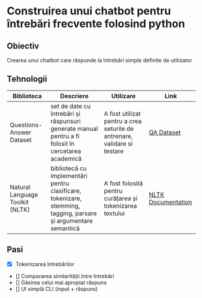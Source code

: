 # Construirea unui chatbot pentru întrebări frecvente folosind python

## Obiectiv

Crearea unui chatbot care răspunde la întrebări simple definite de utilizator

## Tehnologii

| Biblioteca | Descriere | Utilizare | Link |
| ---------- | --------- | --------- | ---- |
| Questions-Answer Dataset | set de date cu întrebări și răspunsuri generate manual pentru a fi folosit în cercetarea academică | A fost utilizat pentru a crea seturile de antrenare, validare si testare | [QA Dataset](https://www.cs.cmu.edu/~ark/QA-data/) |
| Natural Language Toolkit (NLTK) | bibliotecă cu implementări pentru clasificare, tokenizare, stemming, tagging, parsare și argumentare semantică | A fost folosită pentru curățarea și tokenizarea textului | [NLTK Documentation](https://www.nltk.org/) |

## Pasi

- [x] Tokenizarea întrebărilor
- [] Compararea similarității între întrebări
- [] Găsirea celui mai apropiat răspuns
- [] UI simplă CLI (input + răspuns)

